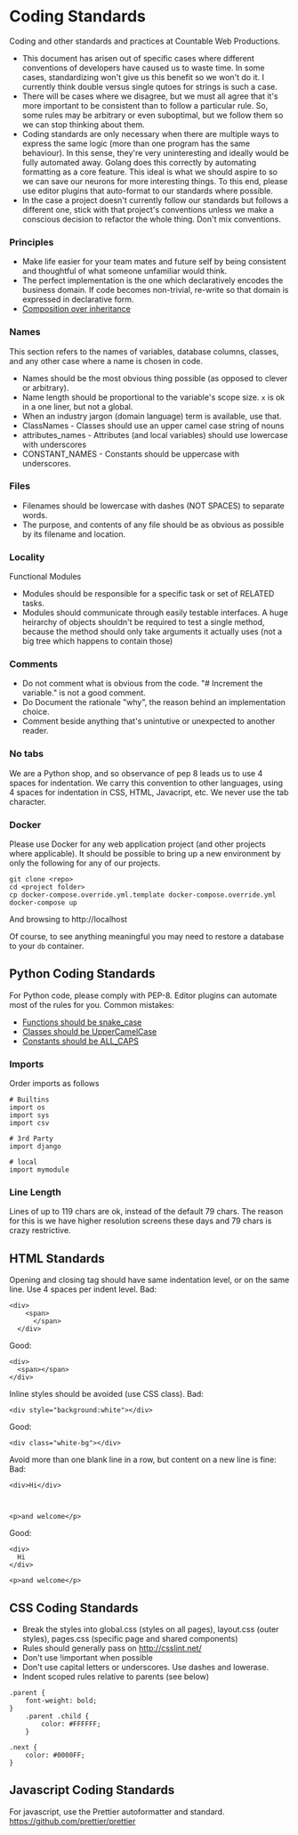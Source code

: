 # Coding Standards

Coding and other standards and practices at Countable Web Productions.
  * This document has arisen out of specific cases where different conventions of developers have caused us to waste time. In some cases, standardizing won't give us this benefit so we won't do it. I currently think double versus single qutoes for strings is such a case.
  * There will be cases where we disagree, but we must all agree that it's more important to be consistent than to follow a particular rule. So, some rules may be arbitrary or even suboptimal, but we follow them so we can stop thinking about them.
  * Coding standards are only necessary when there are multiple ways to express the same logic (more than one program has the same behaviour). In this sense, they're very uninteresting and ideally would be fully automated away. Golang does this correctly by automating formatting as a core feature. This ideal is what we should aspire to so we can save our neurons for more interesting things. To this end, please use editor plugins that auto-format to our standards where possible.
  * In the case a project doesn't currently follow our standards but follows a different one, stick with that project's conventions unless we make a conscious decision to refactor the whole thing. Don't mix conventions.

### Principles

  * Make life easier for your team mates and future self by being consistent and thoughtful of what someone unfamiliar would think.
  * The perfect implementation is the one which declaratively encodes the business domain. If code becomes non-trivial, re-write so that domain is expressed in declarative form.
  * [Composition over inheritance](https://en.wikipedia.org/wiki/Composition_over_inheritance)

### Names

  This section refers to the names of variables, database columns, classes, and any other case where a name is chosen in code.

  * Names should be the most obvious thing possible (as opposed to clever or arbitrary).
  * Name length should be proportional to the variable's scope size. `x` is ok in a one liner, but not a global.
  * When an industry jargon (domain language) term is available, use that.
  * ClassNames - Classes should use an upper camel case string of nouns
  * attributes_names - Attributes (and local variables) should use lowercase with underscores
  * CONSTANT_NAMES - Constants should be uppercase with underscores.

### Files

  * Filenames should be lowercase with dashes (NOT SPACES) to separate words.
  * The purpose, and contents of any file should be as obvious as possible by its filename and location.

### Locality

Functional Modules
  * Modules should be responsible for a specific task or set of RELATED tasks.
  * Modules should communicate through easily testable interfaces. A huge heirarchy of objects shouldn't be required to test a single method, because the method should only take arguments it actually uses (not a big tree which happens to contain those)

### Comments
  
  * Do not comment what is obvious from the code. "# Increment the variable." is not a good comment.
  * Do Document the rationale "why", the reason behind an implementation choice.
  * Comment beside anything that's unintutive or unexpected to another reader.


### No tabs

We are a Python shop, and so observance of pep 8 leads us to use 4 spaces for indentation. We carry this convention to other languages, using 4 spaces for indentation in CSS, HTML, Javacript, etc. We never use the tab character.

### Docker

Please use Docker for any web application project (and other projects where applicable). It should be possible to bring up a new environment by only the following for any of our projects.

```
git clone <repo>
cd <project folder>
cp docker-compose.override.yml.template docker-compose.override.yml
docker-compose up
```

And browsing to http://localhost

Of course, to see anything meaningful you may need to restore a database to your `db` container.


## Python Coding Standards

For Python code, please comply with PEP-8. Editor plugins can automate most of the rules for you. Common mistakes:

  * [Functions should be snake_case](https://www.python.org/dev/peps/pep-0008/#function-names)
  * [Classes should be UpperCamelCase](https://www.python.org/dev/peps/pep-0008/#class-names)
  * [Constants should be ALL_CAPS](https://www.python.org/dev/peps/pep-0008/#id48)

### Imports

Order imports as follows
```
# Builtins
import os
import sys
import csv

# 3rd Party
import django

# local
import mymodule
```

### Line Length

Lines of up to 119 chars are ok, instead of the default 79 chars. The reason for this is we have higher resolution screens these days and 79 chars is crazy restrictive.


## HTML Standards

Opening and closing tag should have same indentation level, or on the same line. Use 4 spaces per indent level.
Bad:
```
<div>
    <span>
      </span>
  </div>
```
Good:
```
<div>
  <span></span>
</div>
```

Inline styles should be avoided (use CSS class).
Bad:
```
<div style="background:white"></div>
```
Good:
```
<div class="white-bg"></div>
```

Avoid more than one blank line in a row, but content on a new line is fine:
Bad:
```
<div>Hi</div>



<p>and welcome</p>
```
Good:
```
<div>
  Hi
</div>

<p>and welcome</p>
```

## CSS Coding Standards

  * Break the styles into global.css (styles on all pages), layout.css (outer styles), pages.css (specific page and shared components)
  * Rules should generally pass on http://csslint.net/
  * Don't use !important when possible
  * Don't use capital letters or underscores. Use dashes and lowerase.
  * Indent scoped rules relative to parents (see below)

```
.parent {
    font-weight: bold;
}
    .parent .child {
        color: #FFFFFF;
    }  

.next {
    color: #0000FF;
}
```
 
## Javascript Coding Standards

For javascript, use the Prettier autoformatter and standard. https://github.com/prettier/prettier
